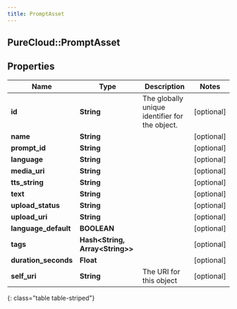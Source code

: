 ```yaml
---
title: PromptAsset
---
```

## PureCloud::PromptAsset

## Properties

|Name | Type | Description | Notes|
|------------ | ------------- | ------------- | -------------|
| **id** | **String** | The globally unique identifier for the object. | [optional] |
| **name** | **String** |  | [optional] |
| **prompt_id** | **String** |  | [optional] |
| **language** | **String** |  | [optional] |
| **media_uri** | **String** |  | [optional] |
| **tts_string** | **String** |  | [optional] |
| **text** | **String** |  | [optional] |
| **upload_status** | **String** |  | [optional] |
| **upload_uri** | **String** |  | [optional] |
| **language_default** | **BOOLEAN** |  | [optional] |
| **tags** | **Hash&lt;String, Array&lt;String&gt;&gt;** |  | [optional] |
| **duration_seconds** | **Float** |  | [optional] |
| **self_uri** | **String** | The URI for this object | [optional] |
{: class="table table-striped"}


